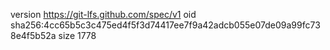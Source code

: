 version https://git-lfs.github.com/spec/v1
oid sha256:4cc65b5c3c475ed4f5f3d74417ee7f9a42adcb055e07de09a99fc738e4f5b52a
size 1778

